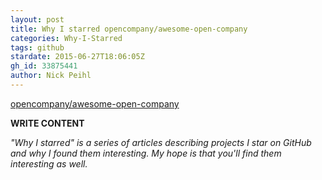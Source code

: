 ```yaml
---
layout: post
title: Why I starred opencompany/awesome-open-company
categories: Why-I-Starred
tags: github
stardate: 2015-06-27T18:06:05Z
gh_id: 33875441
author: Nick Peihl
---
```


[opencompany/awesome-open-company](star.repo.html_url)

**WRITE CONTENT**

*"Why I starred" is a series of articles describing projects I star on GitHub and why I found them interesting. My hope is that you'll find them interesting as well.*

